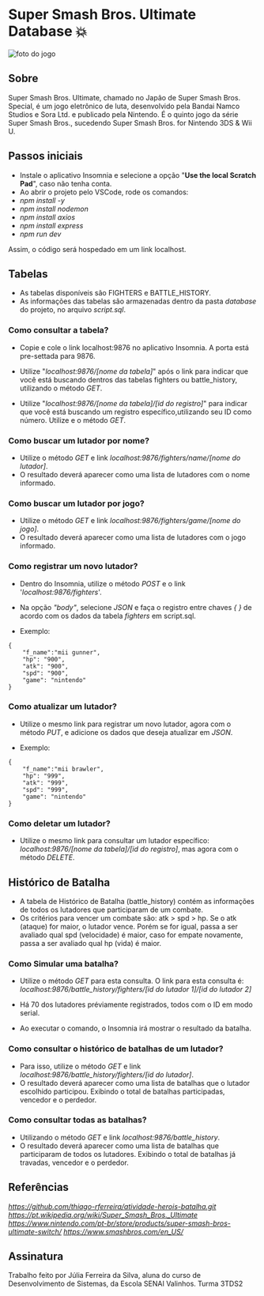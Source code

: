 # Super Smash Bros. Ultimate Database 💥
![foto do jogo](https://assets.nintendo.com/image/upload/c_fill,w_1200/q_auto:best/f_auto/dpr_2.0/ncom/software/switch/70010000012332/ac4d1fc9824876ce756406f0525d50c57ded4b2a666f6dfe40a6ac5c3563fad9)

## Sobre
Super Smash Bros. Ultimate, chamado no Japão de Super Smash Bros. Special, é um jogo eletrônico de luta, desenvolvido pela Bandai Namco Studios e Sora Ltd. e publicado pela Nintendo. É o quinto jogo da série Super Smash Bros., sucedendo Super Smash Bros. for Nintendo 3DS & Wii U.

## Passos iniciais
- Instale o aplicativo Insomnia e selecione a opção "__Use the local Scratch Pad__", caso não tenha conta.
- Ao abrir o projeto pelo VSCode, rode os comandos:
- *npm install -y*
- *npm install nodemon*
- *npm install axios*
- *npm install express*
- *npm run dev*

Assim, o código será hospedado em um link localhost.

## Tabelas

- As tabelas disponíveis são FIGHTERS e BATTLE_HISTORY.
- As informações das tabelas são armazenadas dentro da pasta *database* do projeto, no arquivo *script.sql*.

### Como consultar a tabela?
- Copie e cole o link localhost:9876 no aplicativo Insomnia. A porta está pre-settada para 9876.
- Utilize "*localhost:9876/[nome da tabela]*" após o link para indicar que você está buscando dentros das tabelas fighters ou battle_history, utilizando o método *GET*.

- Utilize "*localhost:9876/[nome da tabela]/[id do registro]*" para indicar que você está buscando um registro específico,utilizando seu ID como número. Utilize e o método *GET*.

### Como buscar um lutador por nome? 

- Utilize o método *GET* e link *localhost:9876/fighters/name/[nome do lutador]*.
- O resultado deverá aparecer como uma lista de lutadores com o nome informado.

### Como buscar um lutador por jogo?

- Utilize o método *GET* e link *localhost:9876/fighters/game/[nome do jogo]*.
- O resultado deverá aparecer como uma lista de lutadores com o jogo informado.

### Como registrar um novo lutador?
- Dentro do Insomnia, utilize o método *POST* e o link '*localhost:9876/fighters*'.
- Na opção *"body"*, selecione *JSON* e faça o registro entre chaves *{ }* de acordo com os dados da tabela *fighters* em script.sql.

- Exemplo:
```
{
	"f_name":"mii gunner",
	"hp": "900",
	"atk": "900",
	"spd": "900",
	"game": "nintendo"
}
```	

### Como atualizar um lutador?
- Utilize o mesmo link para registrar um novo lutador, agora com o método *PUT*, e adicione os dados que deseja atualizar em *JSON*.

- Exemplo:
```
{
	"f_name":"mii brawler",
	"hp": "999",
	"atk": "999",
	"spd": "999",
	"game": "nintendo"
}
```

### Como deletar um lutador?
- Utilize o mesmo link para consultar um lutador específico: *localhost:9876/[nome da tabela]/[id do registro]*, mas agora com o método *DELETE*.

## Histórico de Batalha

- A tabela de Histórico de Batalha (battle_history) contém as informações de todos os lutadores que participaram de um combate.
- Os critérios para vencer um combate são: atk > spd > hp. Se o atk (ataque) for maior, o lutador vence. Porém se for igual, passa a ser avaliado qual spd (velocidade) é maior, caso for empate novamente, passa a ser avaliado qual hp (vida) é maior.

### Como Simular uma batalha?

- Utilize o método *GET* para esta consulta. O link para esta consulta é: *localhost:9876/battle_history/fighters/[id do lutador 1]/[id do lutador 2]*
- Há 70 dos lutadores préviamente registrados, todos com o ID em modo serial. 

- Ao executar o comando, o Insomnia irá mostrar o resultado da batalha.

### Como consultar o histórico de batalhas de um lutador?

- Para isso, utilize o método *GET* e link *localhost:9876/battle_history/fighters/[id do lutador]*.
- O resultado deverá aparecer como uma lista de batalhas que o lutador escolhido participou. Exibindo o total de batalhas participadas, vencedor e o perdedor.

### Como consultar todas as batalhas?

- Utilizando o método *GET* e link *localhost:9876/battle_history*.
- O resultado deverá aparecer como uma lista de batalhas que participaram de todos os lutadores. Exibindo o total de batalhas já travadas, vencedor e o perdedor.

## Referências

*https://github.com/thiago-rferreira/atividade-herois-batalha.git*
*https://pt.wikipedia.org/wiki/Super_Smash_Bros._Ultimate*
*https://www.nintendo.com/pt-br/store/products/super-smash-bros-ultimate-switch/*
*https://www.smashbros.com/en_US/*

## Assinatura

Trabalho feito por Júlia Ferreira da Silva, aluna do curso de Desenvolvimento de Sistemas, da Escola SENAI Valinhos.
Turma 3TDS2
